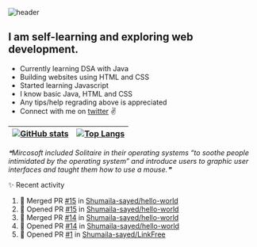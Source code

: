 ![header](https://user-images.githubusercontent.com/107629121/197706347-d7785950-7d11-4394-b6aa-b047d5a35674.png)

                      
                    
## I am self-learning and exploring web development. 

 - Currently learning DSA with Java
 - Building websites using HTML and CSS
 - Started learning Javascript
 - I know basic Java, HTML and CSS
 - Any tips/help regrading above is appreciated
 - Connect with me on [twitter](https://twitter.com/Heyyshum) :v:


 
 
 

| [![GitHub stats](https://github-readme-stats.vercel.app/api?username=Shumaila-sayed&hide=stars&show_icons=true&theme=tokyonight)](https://github.com/anuraghazra/github-readme-stats) | [![Top Langs](https://github-readme-stats.vercel.app/api/top-langs/?username=Shumaila-sayed&theme=tokyonight)](https://github.com/anuraghazra/github-readme-stats) |
| ------------ | ------------ |






<!--STARTS_HERE_QUOTE_README-->
<i>❝Mircosoft included Solitaire in their operating systems “to soothe people intimidated by the operating system” and introduce users to graphic user interfaces and taught them how to use a mouse.❞</i>
<!--ENDS_HERE_QUOTE_README-->







:sparkles: Recent activity
<!--START_SECTION:activity-->
1. 🎉 Merged PR [#15](https://github.com/Shumaila-sayed/hello-world/pull/15) in [Shumaila-sayed/hello-world](https://github.com/Shumaila-sayed/hello-world)
2. 💪 Opened PR [#15](https://github.com/Shumaila-sayed/hello-world/pull/15) in [Shumaila-sayed/hello-world](https://github.com/Shumaila-sayed/hello-world)
3. 🎉 Merged PR [#14](https://github.com/Shumaila-sayed/hello-world/pull/14) in [Shumaila-sayed/hello-world](https://github.com/Shumaila-sayed/hello-world)
4. 💪 Opened PR [#14](https://github.com/Shumaila-sayed/hello-world/pull/14) in [Shumaila-sayed/hello-world](https://github.com/Shumaila-sayed/hello-world)
5. 💪 Opened PR [#1](https://github.com/Shumaila-sayed/LinkFree/pull/1) in [Shumaila-sayed/LinkFree](https://github.com/Shumaila-sayed/LinkFree)
<!--END_SECTION:activity-->
